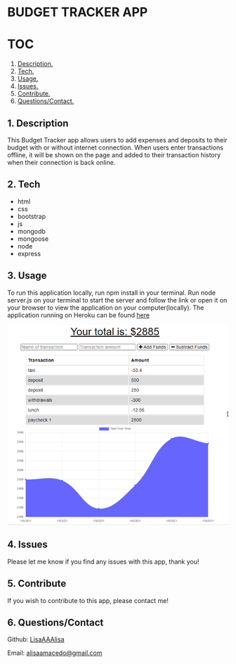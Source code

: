 # BUDGET TRACKER APP

# TOC
1. [ Description. ](#desc)
2. [ Tech. ](#tech)
3. [ Usage. ](#usage)
4. [ Issues. ](#issues)
5. [ Contribute. ](#contribute)
6. [ Questions/Contact. ](#questions)

<a name="desc"></a>
## 1. Description
This Budget Tracker app allows users to add expenses and deposits to their budget with or without internet connection. When users enter transactions offline, it will be shown on the page and added to their transaction history when their connection is back online.

<a name="tech"></a>
## 2. Tech
* html
* css
* bootstrap
* js
* mongodb
* mongoose
* node
* express

<a name="usage"></a>
## 3. Usage
To run this application locally, run npm install in your terminal. Run node server.js on your terminal to start the server and follow the link or open it on your browser to view the application on your computer(locally). The application running on Heroku can be found [here](https://ancient-cliffs-32890.herokuapp.com/)

![](./1.png)

<a name="issues"></a>
## 4. Issues
Please let me know if you find any issues with this app, thank you!

<a name="contribute"></a>
## 5. Contribute
If you wish to contribute to this app, please contact me!

<a name="questions"></a>
## 6. Questions/Contact
Github: [LisaAAAlisa](https://github.com/LisaAAAlisa/)

Email: <alisaamacedo@gmail.com>


